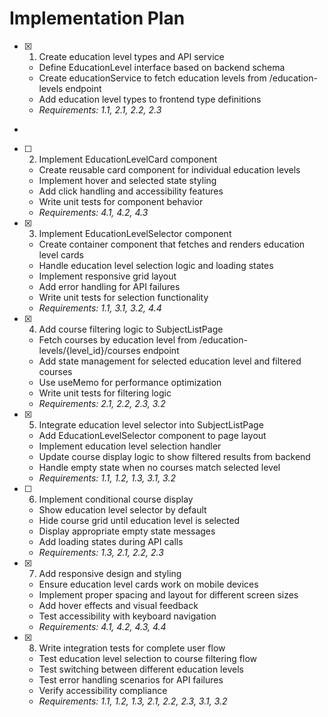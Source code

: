# Implementation Plan

- [x] 1. Create education level types and API service






  - Define EducationLevel interface based on backend schema
  - Create educationService to fetch education levels from /education-levels endpoint
  - Add education level types to frontend type definitions
  - _Requirements: 1.1, 2.1, 2.2, 2.3_
-


- [ ] 2. Implement EducationLevelCard component








  - Create reusable card component for individual education levels
  - Implement hover and selected state styling
  - Add click handling and accessibility features
  - Write unit tests for component behavior
  - _Requirements: 4.1, 4.2, 4.3_

- [x] 3. Implement EducationLevelSelector component





  - Create container component that fetches and renders education level cards
  - Handle education level selection logic and loading states
  - Implement responsive grid layout
  - Add error handling for API failures
  - Write unit tests for selection functionality
  - _Requirements: 1.1, 3.1, 3.2, 4.4_

- [x] 4. Add course filtering logic to SubjectListPage





  - Fetch courses by education level from /education-levels/{level_id}/courses endpoint
  - Add state management for selected education level and filtered courses
  - Use useMemo for performance optimization
  - Write unit tests for filtering logic
  - _Requirements: 2.1, 2.2, 2.3, 3.2_

- [x] 5. Integrate education level selector into SubjectListPage





  - Add EducationLevelSelector component to page layout
  - Implement education level selection handler
  - Update course display logic to show filtered results from backend
  - Handle empty state when no courses match selected level
  - _Requirements: 1.1, 1.2, 1.3, 3.1, 3.2_

- [ ] 6. Implement conditional course display





  - Show education level selector by default
  - Hide course grid until education level is selected
  - Display appropriate empty state messages
  - Add loading states during API calls
  - _Requirements: 1.3, 2.1, 2.2, 2.3_

- [x] 7. Add responsive design and styling





  - Ensure education level cards work on mobile devices
  - Implement proper spacing and layout for different screen sizes
  - Add hover effects and visual feedback
  - Test accessibility with keyboard navigation
  - _Requirements: 4.1, 4.2, 4.3, 4.4_

- [x] 8. Write integration tests for complete user flow







  - Test education level selection to course filtering flow
  - Test switching between different education levels
  - Test error handling scenarios for API failures
  - Verify accessibility compliance
  - _Requirements: 1.1, 1.2, 1.3, 2.1, 2.2, 2.3, 3.1, 3.2_